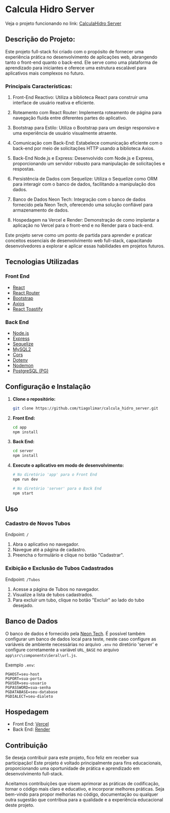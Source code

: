 # Calcula Hidro Server

Veja o projeto funcionando no link:
<a href="https://calcula-hidro-server.vercel.app/" target="_blank">CalculaHidro Server</a>

## Descrição do Projeto:

Este projeto full-stack foi criado com o propósito de fornecer uma experiência prática no desenvolvimento de aplicações web, abrangendo tanto o front-end quanto o back-end. Ele serve como uma plataforma de aprendizado para iniciantes e oferece uma estrutura escalável para aplicativos mais complexos no futuro.

### Principais Características:

1. Front-End Reactivo: Utiliza a biblioteca React para construir uma interface de usuário reativa e eficiente.

1. Roteamento com React Router: Implementa roteamento de página para navegação fluida entre diferentes partes do aplicativo.

1. Bootstrap para Estilo: Utiliza o Bootstrap para um design responsivo e uma experiência de usuário visualmente atraente.

1. Comunicação com Back-End: Estabelece comunicação eficiente com o back-end por meio de solicitações HTTP usando a biblioteca Axios.

1. Back-End Node.js e Express: Desenvolvido com Node.js e Express, proporcionando um servidor robusto para manipulação de solicitações e respostas.

1. Persistência de Dados com Sequelize: Utiliza o Sequelize como ORM para interagir com o banco de dados, facilitando a manipulação dos dados.

1. Banco de Dados Neon Tech: Integração com o banco de dados fornecido pela Neon Tech, oferecendo uma solução confiável para armazenamento de dados.

1. Hospedagem na Vercel e Render: Demonstração de como implantar a aplicação no Vercel para o front-end e no Render para o back-end.

Este projeto serve como um ponto de partida para aprender e praticar conceitos essenciais de desenvolvimento web full-stack, capacitando desenvolvedores a explorar e aplicar essas habilidades em projetos futuros.

## Tecnologias Utilizadas

### Front End

- [React](https://reactjs.org/)
- [React Router](https://reactrouter.com/)
- [Bootstrap](https://getbootstrap.com/)
- [Axios](https://axios-http.com/)
- [React Toastify](https://fkhadra.github.io/react-toastify/)

### Back End

- [Node.js](https://nodejs.org/)
- [Express](https://expressjs.com/)
- [Sequelize](https://sequelize.org/)
- [MySQL2](https://www.npmjs.com/package/mysql2)
- [Cors](https://www.npmjs.com/package/cors)
- [Dotenv](https://www.npmjs.com/package/dotenv)
- [Nodemon](https://www.npmjs.com/package/nodemon)
- [PostgreSQL (PG)](https://www.npmjs.com/package/pg)

## Configuração e Instalação

1. **Clone o repositório:**

    ```bash
    git clone https://github.com/tiagolimar/calcula_hidro_server.git
    ```

2. **Front End:**

    ```bash
    cd app
    npm install
    ```

3. **Back End:**

    ```bash
    cd server
    npm install
    ```

4. **Execute o aplicativo em modo de desenvolvimento:**

    ```bash
    # No diretório 'app' para o Front End
    npm run dev

    # No diretório 'server' para o Back End
    npm start
    ```

## Uso

### Cadastro de Novos Tubos

Endpoint: `/`

1. Abra o aplicativo no navegador.
2. Navegue até a página de cadastro.
3. Preencha o formulário e clique no botão "Cadastrar".

### Exibição e Exclusão de Tubos Cadastrados

Endpoint: `/Tubos`

1. Acesse a página de Tubos no navegador.
2. Visualize a lista de tubos cadastrados.
3. Para excluir um tubo, clique no botão "Excluir" ao lado do tubo desejado.

## Banco de Dados

O banco de dados é fornecido pela [Neon Tech](https://neon.tech/). É possível também configurar um banco de dados local para teste, neste caso configure as variáveis de ambiente necessárias no arquivo `.env` no diretório 'server' e configure corretamente a variável `URL_BASE` no arquivo `app\src\components\Geral\url.js`.

Exemplo `.env`:

```env
PGHOST=seu-host
PGPORT=sua-porta
PGUSER=seu-usuario
PGPASSWORD=sua-senha
PGDATABASE=seu-database
PGDIALECT=seu-dialeto
```

## Hospedagem
- Front End: [Vercel](https://vercel.com/)
- Back End: [Render](https://dashboard.render.com/)

## Contribuição
Se deseja contribuir para este projeto, fico feliz em receber sua participação! Este projeto é voltado principalmente para fins educacionais, proporcionando uma oportunidade de prática e aprendizado em desenvolvimento full-stack.

Aceitamos contribuições que visem aprimorar as práticas de codificação, tornar o código mais claro e educativo, e incorporar melhores práticas. Seja bem-vindo para propor melhorias no código, documentação ou qualquer outra sugestão que contribua para a qualidade e a experiência educacional deste projeto.
